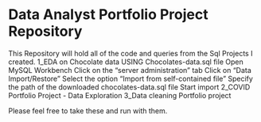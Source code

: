 # Data Analyst Portfolio Project Repository

This Repository will hold all of the code and queries from the Sql Projects I created.
  1_EDA on Chocolate data
        USING Chocolates-data.sql file
            Open MySQL Workbench
            Click on the “server administration” tab 
            Click on “Data Import/Restore”
            Select the option “Import from self-contained file”
            Specify the path of the downloaded chocolates-data.sql file
            Start import
  2_COVID Portfolio Project - Data Exploration
  3_Data cleaning Portfolio project

Please feel free to take these and run with them.


